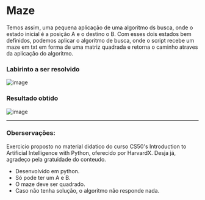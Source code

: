 # Maze
Temos assim, uma pequena aplicação de uma algoritmo ds busca, onde o estado inicial é a posição A e o destino o B. 
Com esses dois estados bem definidos, podemos aplicar o algoritmo de busca, onde o script recebe um maze em txt em forma de uma matriz quadrada e retorna o caminho atraves da aplicação do algoritmo.

### Labirinto a ser resolvido
![image](https://github.com/kpzinnm/IACS50/assets/100965133/6d5ac344-36b4-463d-b558-02ea2d7cd3d2)

### Resultado obtido
![image](https://github.com/kpzinnm/IACS50/assets/100965133/c008f010-506d-4eab-ad42-0bb62a8039d2)

------
### Oberservações:
Exercicio proposto no material didatico do curso CS50's Introduction to Artificial Intelligence with Python, oferecido por HarvardX. Desja já, agradeço pela gratuidade do conteudo.
- Desenvolvido em python.
- Só pode ter um A e B.
- O maze deve ser quadrado.
- Caso não tenha solução, o algoritmo não responde nada.
